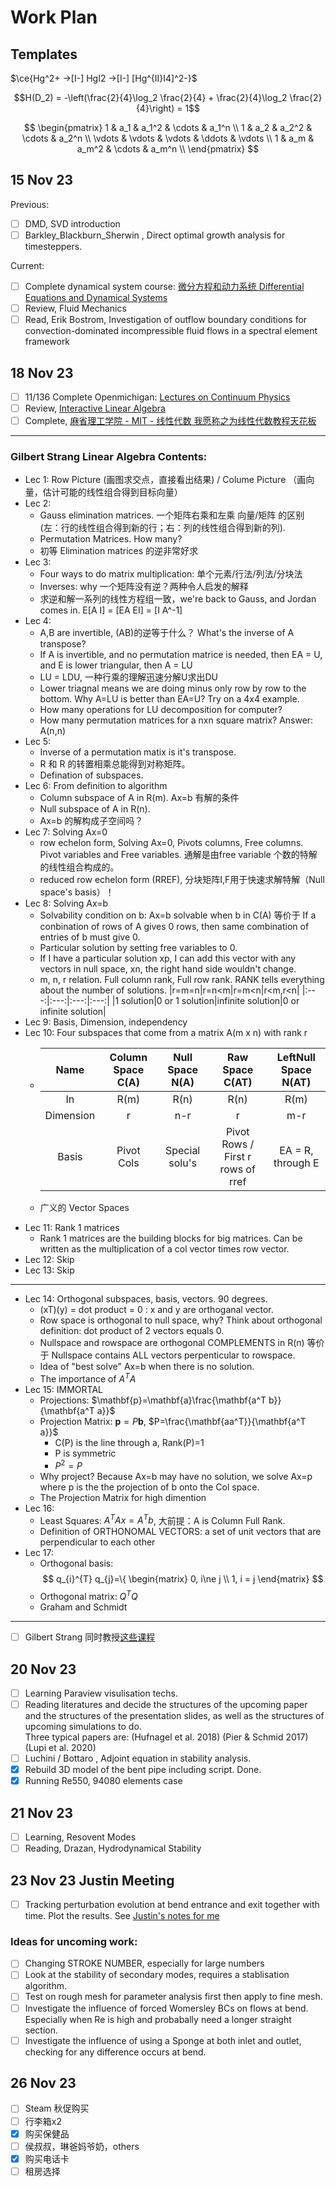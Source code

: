 # Work Plan
## Templates
$\ce{Hg^2+ ->[I-] HgI2 ->[I-] [Hg^{II}I4]^2-}$

$$H(D_2) = -\left(\frac{2}{4}\log_2 \frac{2}{4} + \frac{2}{4}\log_2 \frac{2}{4}\right) = 1$$
      
$$
  \begin{pmatrix}
  1 & a_1 & a_1^2 & \cdots & a_1^n \\
  1 & a_2 & a_2^2 & \cdots & a_2^n \\
  \vdots & \vdots & \vdots & \ddots & \vdots \\
  1 & a_m & a_m^2 & \cdots & a_m^n \\
  \end{pmatrix}
$$

## 15 Nov 23
Previous:
- [ ] DMD, SVD introduction
- [ ] Barkley_Blackburn_Sherwin , Direct optimal growth analysis for timesteppers.

Current:
- [ ] Complete dynamical system course: [微分方程和动力系统 Differential Equations and Dynamical Systems]( https://www.bilibili.com/video/BV13e411N7Vt/?p=32&share_source=copy_web&vd_source=c7625a8fd7a15d5783e3cc2650543d45)
- [ ] Review, Fluid Mechanics
- [ ] Read, Erik Bostrom, Investigation of outflow boundary conditions for convection-dominated incompressible fluid flows in a spectral element framework

## 18 Nov 23
- [ ] 11/136 Complete Openmichigan: [Lectures on Continuum Physics](https://open.umich.edu/find/open-educational-resources/engineering/lectures-continuum-physics)
- [ ] Review, [Interactive Linear Algebra](https://textbooks.math.gatech.edu/ila/index.html)
- [ ] Complete, [麻省理工学院 - MIT - 线性代数 我愿称之为线性代数教程天花板](https://www.bilibili.com/video/BV16Z4y1U7oU/?spm_id_from=333.1007.top_right_bar_window_history.content.click&vd_source=87f333e21626c3c3bbbb43b6711d2d81)
---
 ### Gilbert Strang Linear Algebra Contents:
- Lec 1: Row Picture (画图求交点，直接看出结果) / Colume Picture （画向量，估计可能的线性组合得到目标向量）
- Lec 2:
    - Gauss elimination matrices. 一个矩阵右乘和左乘 向量/矩阵 的区别 (左：行的线性组合得到新的行；右：列的线性组合得到新的列).
    - Permutation Matrices. How many?
    - 初等 Elimination matrices 的逆非常好求 
- Lec 3:
    - Four ways to do matrix multiplication: 单个元素/行法/列法/分块法
    - Inverses: why 一个矩阵没有逆？两种令人启发的解释
    - 求逆和解一系列的线性方程组一致，we're back to Gauss, and Jordan comes in. E[A I] = [EA EI] = [I A^-1]
- Lec 4:
    - A,B are invertible, (AB)的逆等于什么？ What's the inverse of A transpose?
    - If A is invertible, and no permutation matrice is needed, then EA = U, and E is lower triangular, then A = LU
    - LU = LDU, 一种行乘的理解迅速分解U求出DU
    - Lower triagnal means we are doing minus only row by row to the bottom. Why A=LU is better than EA=U? Try on a 4x4 example.
    - How many operations for LU decomposition for computer?
    - How many permutation matrices for a nxn square matrix? Answer: A(n,n)
 - Lec 5:
    - Inverse of a permutation matix is it's transpose.
    - R 和 R 的转置相乘总能得到对称矩阵。
    - Defination of subspaces.
 - Lec 6: From definition to algorithm
    - Column subspace of A in R(m). Ax=b 有解的条件
    - Null subspace of A in R(n).
    - Ax=b 的解构成子空间吗？
 - Lec 7: Solving Ax=0
    - row echelon form, Solving Ax=0, Pivots columns, Free columns. Pivot variables and Free variables. 通解是由free variable 个数的特解的线性组合构成的。
    - reduced row echelon form (RREF), 分块矩阵I,F用于快速求解特解（Null space's basis）！
 - Lec 8: Solving Ax=b
    -  Solvability condition on b: Ax=b solvable when b in C(A) 等价于 If a conbination of rows of A gives 0 rows, then same combination of entries of b must give 0.
    -  Particular solution by setting free variables to 0.
    -  If I have a particular solution xp, I can add this vector with any vectors in null space, xn, the right hand side wouldn't change.
    -  m, n, r relation. Full column rank, Full row rank. RANK tells everything about the number of solutions.
       |r=m=n|r=n<m|r=m<n|r<m,r<n|
       |:---:|:---:|:---:|:---:|
       |1 solution|0 or 1 solution|infinite solution|0 or infinite solution|
 - Lec 9: Basis, Dimension, independency
 - Lec 10: Four subspaces that come from a matrix A(m x n) with rank r
    - |Name     |Column Space C(A)|Null Space N(A)|Raw Space C(AT)|LeftNull Space N(AT)|
      |:---:    |:---:            |:---:          |:---:                            |:---:               |
      |In       |R(m)             |R(n)           |R(n)                             |R(m)                |
      |Dimension|r                |n-r            |r                                |m-r                 |
      |Basis    |Pivot Cols       |Special solu's |Pivot Rows / First r rows of rref|EA = R, through E   |
      
    - 广义的 Vector Spaces
 - Lec 11: Rank 1 matrices
    - Rank 1 matrices are the building blocks for big matrices. Can be written as the multiplication of a col vector times row vector.
 - Lec 12: Skip
 - Lec 13: Skip
---
 - Lec 14: Orthogonal subspaces, basis, vectors. 90 degrees.
    - (xT)(y) = dot product = 0 : x and y are orthoganal vector.
    - Row space is orthogonal to null space, why? Think about orthogonal definition: dot product of 2 vectors equals 0.
    - Nullspace and rowspace are orthogonal COMPLEMENTS in R(n) 等价于 Nullspace contains ALL vectors perpenticular to rowspace.
    - Idea of "best solve" Ax=b when there is no solution.
    - The importance of $A^TA$
 - Lec 15: IMMORTAL
    - Projections: $\mathbf{p}=\mathbf{a}\frac{\mathbf{a^T b}}{\mathbf{a^T a}}$
    - Projection Matrix: $\mathbf{p} = P \mathbf{b}$, $P=\frac{\mathbf{aa^T}}{\mathbf{a^T a}}$
       - C(P) is the line through a, Rank(P)=1
       - P is symmetric
       - $P^2=P$
    - Why project? Because Ax=b may have no solution, we solve Ax=p where p is the the projection of b onto the Col space.
    - The Projection Matrix for high dimention
 - Lec 16:
    - Least Squares: $A^T Ax = A^T b$, 大前提：A is Column Full Rank.
    - Definition of ORTHONOMAL VECTORS: a set of unit vectors that are perpendicular to each other
 - Lec 17:
    - Orthogonal basis:
$$
q_{i}^{T} q_{j}=\{
\begin{matrix}
0, i\ne j \\
1, i =  j
\end{matrix}
$$
    - Orthogonal matrix: $Q^T Q$
    - Graham and Schmidt
       

---
- [ ] Gilbert Strang 同时教授[这些课程](https://ocw.mit.edu/search/?q=Prof.+Gilbert+Strang)
## 20 Nov 23
- [ ] Learning Paraview visulisation techs.
- [ ] Reading literatures and decide the structures of the upcoming paper and the structures of the presentation slides, as well as the structures of upcoming simulations to do.<br>
      Three typical papers are: (Hufnagel et al. 2018) (Pier & Schmid 2017) (Lupi et al. 2020)
- [ ] Luchini / Bottaro , Adjoint equation in stability analysis.
- [x] Rebuild 3D model of the bent pipe including script. Done.
- [x] Running Re550, 94080 elements case
## 21 Nov 23
- [ ] Learning, Resovent Modes
- [ ] Reading, Drazan, Hydrodynamical Stability
## 23 Nov 23 Justin Meeting
- [ ] Tracking perturbation evolution at bend entrance and exit together with time. Plot the results. See [Justin's notes for me](https://github.com/FanruiC/LinuxSetup/blob/main/workplan/Fanrui.pdf)
### Ideas for uncoming work:
- [ ] Changing STROKE NUMBER, especially for large numbers
- [ ] Look at the stability of secondary modes, requires a stablisation algorithm.
- [ ] Test on rough mesh for parameter analysis first then apply to fine mesh.
- [ ] Investigate the influence of forced Womersley BCs on flows at bend. Especially when Re is high and probabally need a longer straight section.
- [ ] Investigate the influence of using a Sponge at both inlet and outlet, checking for any difference occurs at bend.
## 26 Nov 23
- [ ] Steam 秋促购买
- [ ] 行李箱x2
- [x] 购买保健品
- [ ] 侯叔叔，琳爸妈爷奶，others
- [x] 购买电话卡
- [ ] 租房选择
